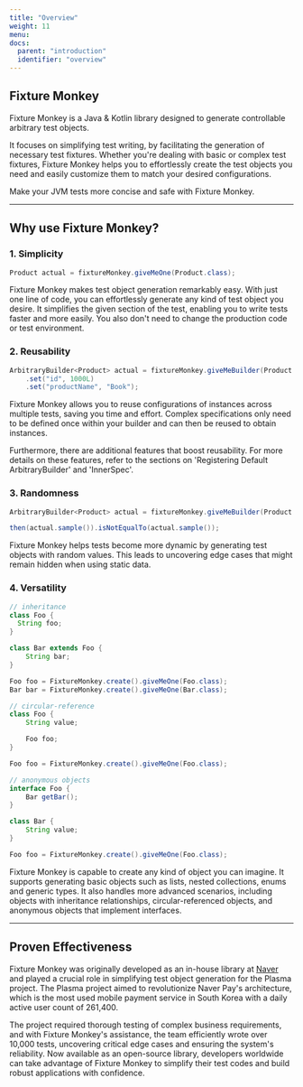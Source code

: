 ```yaml
---
title: "Overview"
weight: 11
menu:
docs:
  parent: "introduction"
  identifier: "overview"
---
```


## Fixture Monkey

Fixture Monkey is a Java & Kotlin library designed to generate controllable arbitrary test objects.

It focuses on simplifying test writing, by facilitating the generation of necessary test fixtures.
Whether you're dealing with basic or complex test fixtures, Fixture Monkey helps you to effortlessly create the test objects you need and easily customize them to match your desired configurations.

Make your JVM tests more concise and safe with Fixture Monkey.

---------

## Why use Fixture Monkey?
### 1. Simplicity
```java
Product actual = fixtureMonkey.giveMeOne(Product.class);
```
Fixture Monkey makes test object generation remarkably easy. With just one line of code, you can effortlessly generate any kind of test object you desire.
It simplifies the given section of the test, enabling you to write tests faster and more easily. You also don't need to change the production code or test environment.

### 2. Reusability
```java
ArbitraryBuilder<Product> actual = fixtureMonkey.giveMeBuilder(Product.class)
    .set("id", 1000L)
    .set("productName", "Book");
```
Fixture Monkey allows you to reuse configurations of instances across multiple tests, saving you time and effort.
Complex specifications only need to be defined once within your builder and can then be reused to obtain instances.

Furthermore, there are additional features that boost reusability. For more details on these features, refer to the sections on 'Registering Default ArbitraryBuilder' and 'InnerSpec'.

### 3. Randomness
```java
ArbitraryBuilder<Product> actual = fixtureMonkey.giveMeBuilder(Product.class);

then(actual.sample()).isNotEqualTo(actual.sample());
```
Fixture Monkey helps tests become more dynamic by generating test objects with random values.
This leads to uncovering edge cases that might remain hidden when using static data.

### 4. Versatility
```java
// inheritance
class Foo {
  String foo;
}

class Bar extends Foo {
    String bar;
}

Foo foo = FixtureMonkey.create().giveMeOne(Foo.class);
Bar bar = FixtureMonkey.create().giveMeOne(Bar.class);

// circular-reference
class Foo {
    String value;

    Foo foo;
}

Foo foo = FixtureMonkey.create().giveMeOne(Foo.class);

// anonymous objects
interface Foo {
    Bar getBar();
}

class Bar {
    String value;
}

Foo foo = FixtureMonkey.create().giveMeOne(Foo.class);
```

Fixture Monkey is capable to create any kind of object you can imagine. It supports generating basic objects such as lists, nested collections, enums and generic types.
It also handles more advanced scenarios, including objects with inheritance relationships, circular-referenced objects, and anonymous objects that implement interfaces.

---------

## Proven Effectiveness
Fixture Monkey was originally developed as an in-house library at [Naver](https://www.navercorp.com/en) and played a crucial role in simplifying test object generation for the Plasma project.
The Plasma project aimed to revolutionize Naver Pay's architecture, which is the most used mobile payment service in South Korea with a daily active user count of 261,400.

The project required thorough testing of complex business requirements, and with Fixture Monkey's assistance, the team efficiently wrote over 10,000 tests, uncovering critical edge cases and ensuring the system's reliability.
Now available as an open-source library, developers worldwide can take advantage of Fixture Monkey to simplify their test codes and build robust applications with confidence.


